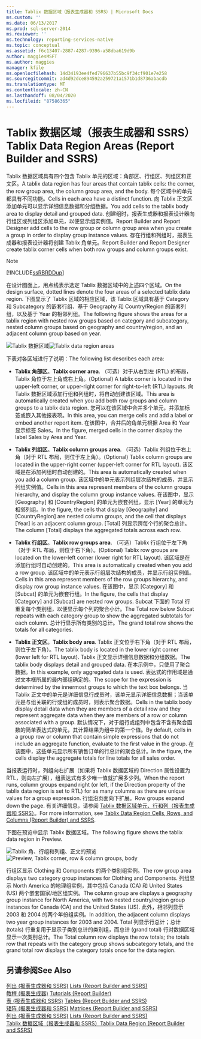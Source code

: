 ```yaml
---
title: Tablix 数据区域（报表生成器和 SSRS）| Microsoft Docs
ms.custom: ''
ms.date: 06/13/2017
ms.prod: sql-server-2014
ms.reviewer: ''
ms.technology: reporting-services-native
ms.topic: conceptual
ms.assetid: f6c13407-2887-4287-9396-a58dba619d9b
author: maggiesMSFT
ms.author: maggies
manager: kfile
ms.openlocfilehash: 14d34193ee4fed796637b55bc9f34cf901e7e258
ms.sourcegitcommit: ad4d92dce894592a259721a1571b1d8736abacdb
ms.translationtype: MT
ms.contentlocale: zh-CN
ms.lasthandoff: 08/04/2020
ms.locfileid: "87586365"
---
```

# <a name="tablix-data-region-areas-report-builder-and-ssrs"></a><span data-ttu-id="85ebc-102">Tablix 数据区域（报表生成器和 SSRS）</span><span class="sxs-lookup"><span data-stu-id="85ebc-102">Tablix Data Region Areas (Report Builder and SSRS)</span></span>
  <span data-ttu-id="85ebc-103">Tablix 数据区域具有四个包含 Tablix 单元的区域：角部区、行组区、列组区和正文区。</span><span class="sxs-lookup"><span data-stu-id="85ebc-103">A tablix data region has four areas that contain tablix cells: the corner, the row group area, the column group area, and the body.</span></span> <span data-ttu-id="85ebc-104">每个区域中的单元都具有不同功能。</span><span class="sxs-lookup"><span data-stu-id="85ebc-104">Cells in each area have a distinct function.</span></span> <span data-ttu-id="85ebc-105">向 Tablix 正文区添加单元可以显示详细信息数据和分组数据。</span><span class="sxs-lookup"><span data-stu-id="85ebc-105">You add cells to the tablix body area to display detail and grouped data.</span></span> <span data-ttu-id="85ebc-106">创建组时，报表生成器和报表设计器向行组区或列组区添加单元，以便显示组实例值。</span><span class="sxs-lookup"><span data-stu-id="85ebc-106">Report Builder and Report Designer add cells to the row group or column group area when you create a group in order to display group instance values.</span></span> <span data-ttu-id="85ebc-107">存在行组和列组时，报表生成器和报表设计器将创建 Tablix 角单元。</span><span class="sxs-lookup"><span data-stu-id="85ebc-107">Report Builder and Report Designer create tablix corner cells when both row groups and column groups exist.</span></span>  
  
> [!NOTE]  
>  [!INCLUDE[ssRBRDDup](../../includes/ssrbrddup-md.md)]  
  
 <span data-ttu-id="85ebc-108">在设计图面上，用点线表示选定 Tablix 数据区域中的上述四个区域。</span><span class="sxs-lookup"><span data-stu-id="85ebc-108">On the design surface, dotted lines denote the four areas of a selected tablix data region.</span></span> <span data-ttu-id="85ebc-109">下图显示了 Tablix 区域的相应区域，该 Tablix 区域具有基于 Category 和 Subcategory 的嵌套行组、基于 Geography 和 Country/Region 的嵌套列组，以及基于 Year 的相邻列组。</span><span class="sxs-lookup"><span data-stu-id="85ebc-109">The following figure shows the areas for a tablix region with nested row groups based on category and subcategory, nested column groups based on geography and country/region, and an adjacent column group based on year.</span></span>  
  
 <span data-ttu-id="85ebc-110">![Tablix 数据区域](../media/rs-tablixareas.gif "Tablix 数据区域")</span><span class="sxs-lookup"><span data-stu-id="85ebc-110">![Tablix data region areas](../media/rs-tablixareas.gif "Tablix data region areas")</span></span>  
  
 <span data-ttu-id="85ebc-111">下表对各区域进行了说明：</span><span class="sxs-lookup"><span data-stu-id="85ebc-111">The following list describes each area:</span></span>  
  
-   <span data-ttu-id="85ebc-112">**Tablix 角部区**。</span><span class="sxs-lookup"><span data-stu-id="85ebc-112">**Tablix corner area**.</span></span> <span data-ttu-id="85ebc-113">（可选）对于从右到左 (RTL) 的布局，Tablix 角位于左上角或右上角。</span><span class="sxs-lookup"><span data-stu-id="85ebc-113">(Optional) A tablix corner is located in the upper-left corner, or upper-right corner for right-to-left (RTL) layouts.</span></span> <span data-ttu-id="85ebc-114">向 Tablix 数据区域添加行组和列组时，将自动创建该区域。</span><span class="sxs-lookup"><span data-stu-id="85ebc-114">This area is automatically created when you add both row groups and column groups to a tablix data region.</span></span> <span data-ttu-id="85ebc-115">您可以在该区域中合并多个单元，并添加标签或嵌入其他报表项。</span><span class="sxs-lookup"><span data-stu-id="85ebc-115">In this area, you can merge cells and add a label or embed another report item.</span></span> <span data-ttu-id="85ebc-116">在该图中，合并后的角单元根据 Area 和 Year 显示标签 Sales。</span><span class="sxs-lookup"><span data-stu-id="85ebc-116">In the figure, merged cells in the corner display the label Sales by Area and Year.</span></span>  
  
-   <span data-ttu-id="85ebc-117">**Tablix 列组区**。</span><span class="sxs-lookup"><span data-stu-id="85ebc-117">**Tablix column groups area**.</span></span> <span data-ttu-id="85ebc-118">（可选）Tablix 列组位于右上角（对于 RTL 布局，则位于左上角）。</span><span class="sxs-lookup"><span data-stu-id="85ebc-118">(Optional) Tablix column groups are located in the upper-right corner (upper-left corner for RTL layout).</span></span> <span data-ttu-id="85ebc-119">该区域是在添加列组时自动创建的。</span><span class="sxs-lookup"><span data-stu-id="85ebc-119">This area is automatically created when you add a column group.</span></span> <span data-ttu-id="85ebc-120">该区域中的单元表示列组层次结构的成员，并显示列组实例值。</span><span class="sxs-lookup"><span data-stu-id="85ebc-120">Cells in this area represent members of the column groups hierarchy, and display the column group instance values.</span></span> <span data-ttu-id="85ebc-121">在该图中，显示 [Geography] 和 [CountryRegion] 的单元为嵌套列组，显示 [Year] 的单元为相邻列组。</span><span class="sxs-lookup"><span data-stu-id="85ebc-121">In the figure, the cells that display [Geography] and [CountryRegion] are nested column groups, and the cell that displays [Year] is an adjacent column group.</span></span> <span data-ttu-id="85ebc-122">[Total] 列显示跨每个行的聚合总计。</span><span class="sxs-lookup"><span data-stu-id="85ebc-122">The column [Total] displays the aggregated totals across each row.</span></span>  
  
-   <span data-ttu-id="85ebc-123">**Tablix 行组区**。</span><span class="sxs-lookup"><span data-stu-id="85ebc-123">**Tablix row groups area**.</span></span> <span data-ttu-id="85ebc-124">（可选）Tablix 行组位于左下角（对于 RTL 布局，则位于右下角）。</span><span class="sxs-lookup"><span data-stu-id="85ebc-124">(Optional) Tablix row groups are located on the lower-left corner (lower right for RTL layout).</span></span> <span data-ttu-id="85ebc-125">该区域是在添加行组时自动创建的。</span><span class="sxs-lookup"><span data-stu-id="85ebc-125">This area is automatically created when you add a row group.</span></span> <span data-ttu-id="85ebc-126">该区域中的单元表示行组层次结构的成员，并显示行组实例值。</span><span class="sxs-lookup"><span data-stu-id="85ebc-126">Cells in this area represent members of the row groups hierarchy, and display row group instance values.</span></span> <span data-ttu-id="85ebc-127">在该图中，显示 [Category] 和 [Subcat] 的单元为嵌套行组。</span><span class="sxs-lookup"><span data-stu-id="85ebc-127">In the figure, the cells that display [Category] and [Subcat] are nested row groups.</span></span> <span data-ttu-id="85ebc-128">Subcat 下面的 Total 行重复每个类别组，以便显示每个列的聚合小计。</span><span class="sxs-lookup"><span data-stu-id="85ebc-128">The Total row below Subcat repeats with each category group to show the aggregated subtotals for each column.</span></span> <span data-ttu-id="85ebc-129">总计行显示所有类别的总计。</span><span class="sxs-lookup"><span data-stu-id="85ebc-129">The grand total row shows the totals for all categories.</span></span>  
  
-   <span data-ttu-id="85ebc-130">**Tablix 正文区**。</span><span class="sxs-lookup"><span data-stu-id="85ebc-130">**Tablix body area**.</span></span> <span data-ttu-id="85ebc-131">Tablix 正文位于右下角（对于 RTL 布局，则位于左下角）。</span><span class="sxs-lookup"><span data-stu-id="85ebc-131">The tablix body is located in the lower right corner (lower left for RTL layout).</span></span> <span data-ttu-id="85ebc-132">Tablix 正文显示详细信息数据和分组数据。</span><span class="sxs-lookup"><span data-stu-id="85ebc-132">The tablix body displays detail and grouped data.</span></span> <span data-ttu-id="85ebc-133">在本示例中，只使用了聚合数据。</span><span class="sxs-lookup"><span data-stu-id="85ebc-133">In this example, only aggregated data is used.</span></span> <span data-ttu-id="85ebc-134">表达式的作用域是通过文本框所属的最内部组确定的。</span><span class="sxs-lookup"><span data-stu-id="85ebc-134">The scope for the expression is determined by the innermost groups to which the text box belongs.</span></span> <span data-ttu-id="85ebc-135">当 Tablix 正文中的单元是详细信息行成员时，该单元显示详细信息数据；当该单元是与组关联的行或组的成员时，则表示聚合数据。</span><span class="sxs-lookup"><span data-stu-id="85ebc-135">Cells in the tablix body display detail data when they are members of a detail row and they represent aggregate data when they are members of a row or column associated with a group.</span></span> <span data-ttu-id="85ebc-136">默认情况下，对于组行或组列中包含不含有聚合函数的简单表达式的单元，其计算结果为组中的第一个值。</span><span class="sxs-lookup"><span data-stu-id="85ebc-136">By default, cells in a group row or column that contain simple expressions that do not include an aggregate function, evaluate to the first value in the group.</span></span> <span data-ttu-id="85ebc-137">在该图中，这些单元显示所有销售订单的行总计的聚合总计。</span><span class="sxs-lookup"><span data-stu-id="85ebc-137">In the figure, the cells display the aggregate totals for line totals for all sales order.</span></span>  
  
 <span data-ttu-id="85ebc-138">当报表运行时，列组向右扩展（如果将 Tablix 数据区域的 Direction 属性设置为 RTL，则向左扩展），组表达式有多少唯一值就扩展多少列。</span><span class="sxs-lookup"><span data-stu-id="85ebc-138">When the report runs, column groups expand right (or left, if the Direction property of the tablix data region is set to RTL) for as many columns as there are unique values for a group expression.</span></span> <span data-ttu-id="85ebc-139">行组沿页面向下扩展。</span><span class="sxs-lookup"><span data-stu-id="85ebc-139">Row groups expand down the page.</span></span> <span data-ttu-id="85ebc-140">有关详细信息，请参阅 [Tablix 数据区域单元、行和列（报表生成器和 SSRS）](tablix-data-region-cells-rows-and-columns-report-builder-and-ssrs.md)。</span><span class="sxs-lookup"><span data-stu-id="85ebc-140">For more information, see [Tablix Data Region Cells, Rows, and Columns &#40;Report Builder&#41; and SSRS](tablix-data-region-cells-rows-and-columns-report-builder-and-ssrs.md).</span></span>  
  
 <span data-ttu-id="85ebc-141">下图在预览中显示 Tablix 数据区域。</span><span class="sxs-lookup"><span data-stu-id="85ebc-141">The following figure shows the tablix data region in Preview.</span></span>  
  
 <span data-ttu-id="85ebc-142">![Tablix 角、行组和列组、正文的预览](../media/rs-tablixareaspreview.gif "Tablix 角、行组和列组、正文的预览")</span><span class="sxs-lookup"><span data-stu-id="85ebc-142">![Preview, Tablix corner, row & column groups, body](../media/rs-tablixareaspreview.gif "Preview, Tablix corner, row & column groups, body")</span></span>  
  
 <span data-ttu-id="85ebc-143">行组区显示 Clothing 和 Components 的两个类别组实例。</span><span class="sxs-lookup"><span data-stu-id="85ebc-143">The row group area displays two category group instances for Clothing and Components.</span></span> <span data-ttu-id="85ebc-144">列组显示 North America 的地理组实例，其中包括 Canada (CA) 和 United States (US) 两个嵌套国家/地区组实例。</span><span class="sxs-lookup"><span data-stu-id="85ebc-144">The column group are displays a geography group instance for North America, with two nested country/region group instances for Canada (CA) and the United States (US).</span></span> <span data-ttu-id="85ebc-145">此外，相邻列显示 2003 和 2004 的两个年份组实例。</span><span class="sxs-lookup"><span data-stu-id="85ebc-145">In addition, the adjacent column displays two year group instances for 2003 and 2004.</span></span> <span data-ttu-id="85ebc-146">Total 列显示行总计；总计 (totals) 行重复用于显示子类别总计的类别组，而总计 (grand total) 行对数据区域显示一次类别总计。</span><span class="sxs-lookup"><span data-stu-id="85ebc-146">The Total column row displays the row totals; the totals row that repeats with the category group shows subcategory totals, and the grand total row displays the category totals once for the data region.</span></span>  
  
## <a name="see-also"></a><span data-ttu-id="85ebc-147">另请参阅</span><span class="sxs-lookup"><span data-stu-id="85ebc-147">See Also</span></span>  
 <span data-ttu-id="85ebc-148">[列出 &#40;报表生成器和 SSRS&#41;](tables-matrices-and-lists-report-builder-and-ssrs.md) </span><span class="sxs-lookup"><span data-stu-id="85ebc-148">[Lists &#40;Report Builder and SSRS&#41;](tables-matrices-and-lists-report-builder-and-ssrs.md) </span></span>  
 <span data-ttu-id="85ebc-149">[教程 &#40;报表生成器&#41;](../report-builder-tutorials.md) </span><span class="sxs-lookup"><span data-stu-id="85ebc-149">[Tutorials &#40;Report Builder&#41;](../report-builder-tutorials.md) </span></span>  
 <span data-ttu-id="85ebc-150">[表 &#40;报表生成器和 SSRS&#41;](tables-report-builder-and-ssrs.md) </span><span class="sxs-lookup"><span data-stu-id="85ebc-150">[Tables &#40;Report Builder  and SSRS&#41;](tables-report-builder-and-ssrs.md) </span></span>  
 <span data-ttu-id="85ebc-151">[矩阵 &#40;报表生成器和 SSRS&#41;](create-a-matrix-report-builder-and-ssrs.md) </span><span class="sxs-lookup"><span data-stu-id="85ebc-151">[Matrices &#40;Report Builder and SSRS&#41;](create-a-matrix-report-builder-and-ssrs.md) </span></span>  
 <span data-ttu-id="85ebc-152">[列出 &#40;报表生成器和 SSRS&#41;](create-invoices-and-forms-with-lists-report-builder-and-ssrs.md) </span><span class="sxs-lookup"><span data-stu-id="85ebc-152">[Lists &#40;Report Builder and SSRS&#41;](create-invoices-and-forms-with-lists-report-builder-and-ssrs.md) </span></span>  
 [<span data-ttu-id="85ebc-153">Tablix 数据区域（报表生成器和 SSRS）</span><span class="sxs-lookup"><span data-stu-id="85ebc-153">Tablix Data Region &#40;Report Builder and SSRS&#41;</span></span>](../tablix-data-region-report-builder-and-ssrs.md)  
  
  
